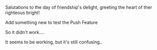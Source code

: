 Salutations to the day of friendship's delight, greeting the heart of ther righteous bright!

Add something new to test the Push Feature

So it didn't work....

It seems to be working, but it's still confusing..